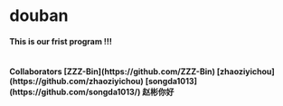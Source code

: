 # douban
<h4>This is our frist program !!!<h4>
<br/>
Collaborators
[ZZZ-Bin](https://github.com/ZZZ-Bin)
[zhaoziyichou](https://github.com/zhaoziyichou)
[songda1013](https://github.com/songda1013/)
赵彬你好



